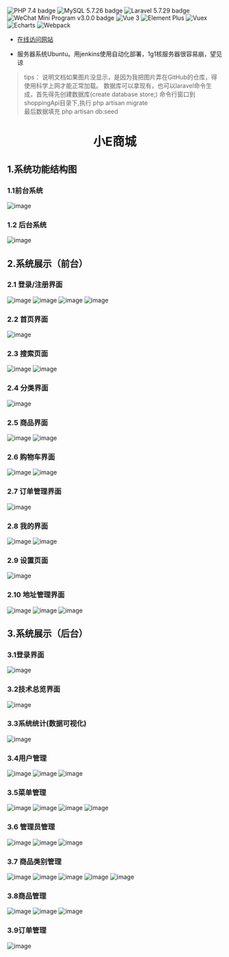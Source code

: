 


![PHP 7.4 badge](https://img.shields.io/badge/PHP-7.4-blue)  ![MySQL 5.7.26 badge](https://img.shields.io/badge/MySQL-5.7.26-blue)    ![Laravel 5.7.29 badge](https://img.shields.io/badge/Laravel-5.7.29-red)         ![WeChat Mini Program v3.0.0 badge](https://img.shields.io/badge/WeChat%20Mini%20Program-v3.0.0-brightgreen) ![Vue 3](https://img.shields.io/badge/Vue-3.0.0-brightgreen) ![Element Plus](https://img.shields.io/badge/Element%20Plus-v1.0.0-brightgreen)   ![Vuex](https://img.shields.io/badge/Vuex-v3.6.0-brightgreen)  ![Echarts](https://img.shields.io/badge/Echarts-v5.2.2-brightgreen) ![Webpack](https://img.shields.io/badge/Webpack-v5.50.0-brightgreen)

 - [在线访问网站](http://20.255.60.222:3333/)
 
 - 服务器系统Ubuntu。用jenkins使用自动化部署，1g1核服务器很容易崩，望见谅

> tips：
> 说明文档如果图片没显示，是因为我把图片弄在GitHub的仓库，得使用科学上网才能正常加载。
> 数据库可以拿现有，也可以laravel命令生成，首先得先创建数据库(create database store;)
> 命令行窗口到shoppingApi目录下,执行 php artisan migrate  
> 最后数据填充  php artisan db:seed 
<h1 align="center">小E商城</h1>

## 1.系统功能结构图
### 1.1前台系统
![image](https://github.com/484869326/picture/blob/main/mallApp/mallApp.png?raw=true)
### 1.2 后台系统
![image](https://github.com/484869326/picture/blob/main/mallBackend/mallBackend.png?raw=true)
## 2.系统展示（前台）
### 2.1 登录/注册界面
![image](https://github.com/484869326/picture/blob/main/mallApp/login_code.png?raw=true)
![image](https://github.com/484869326/picture/blob/main/mallApp/login_validate.png?raw=true)
![image](https://github.com/484869326/picture/blob/main/mallApp/login_register.png?raw=true)
![image](https://github.com/484869326/picture/blob/main/mallApp/login_password.png?raw=true)
### 2.2 首页界面
   ![image](https://github.com/484869326/picture/blob/main/mallApp/home.png?raw=true)
### 2.3 搜索页面
  ![image](https://github.com/484869326/picture/blob/main/mallApp/search.png?raw=true)
  ![image](https://github.com/484869326/picture/blob/main/mallApp/search_list.png?raw=true)
### 2.4 分类界面
![image](https://github.com/484869326/picture/blob/main/mallApp/category.png?raw=true)
### 2.5 商品界面
![image](https://github.com/484869326/picture/blob/main/mallApp/detail.png?raw=true)
![image](https://github.com/484869326/picture/blob/main/mallApp/order.png?raw=true)
### 2.6 购物车界面
![image](https://github.com/484869326/picture/blob/main/mallApp/shop_empty.png?raw=true) 
![image](https://github.com/484869326/picture/blob/main/mallApp/shop.png?raw=true)
### 2.7 订单管理界面
![image](https://github.com/484869326/picture/blob/main/mallApp/order_manage.png?raw=true)
### 2.8 我的界面
![image](https://github.com/484869326/picture/blob/main/mallApp/my.png?raw=true)
![image](https://github.com/484869326/picture/blob/main/mallApp/my_login.png?raw=true)
### 2.9 设置页面
![image](https://github.com/484869326/picture/blob/main/mallApp/setting.png?raw=true)
### 2.10 地址管理界面
![image](https://github.com/484869326/picture/blob/main/mallApp/address_null.png?raw=true)
![image](https://github.com/484869326/picture/blob/main/mallApp/address_insert.png?raw=true)
![image](https://github.com/484869326/picture/blob/main/mallApp/address_list.png?raw=true)
## 3.系统展示（后台）
### 3.1登录界面
![image](https://raw.githubusercontent.com/484869326/picture/main/mallBackend/login.png)
### 3.2技术总览界面
![image](https://raw.githubusercontent.com/484869326/picture/main/mallBackend/technology.png)
### 3.3系统统计(数据可视化)
![image](https://raw.githubusercontent.com/484869326/picture/main/mallBackend/statistics.png)
### 3.4用户管理
![image](https://raw.githubusercontent.com/484869326/picture/main/mallBackend/user_manage.png)
![image](https://raw.githubusercontent.com/484869326/picture/main/mallBackend/user_manage_edit.png)
![image](https://raw.githubusercontent.com/484869326/picture/main/mallBackend/user_manage_add.png)
### 3.5菜单管理
![image](https://raw.githubusercontent.com/484869326/picture/main/mallBackend/menu_manage.png)
![image](https://raw.githubusercontent.com/484869326/picture/main/mallBackend/menu_manage_edit.png)
![image](https://raw.githubusercontent.com/484869326/picture/main/mallBackend/menu_manage_edit2.png)
![image](https://raw.githubusercontent.com/484869326/picture/main/mallBackend/menu_manage_add.png)
### 3.6 管理员管理
![image](https://raw.githubusercontent.com/484869326/picture/main/mallBackend/admin_manage.png)
![image](https://raw.githubusercontent.com/484869326/picture/main/mallBackend/admin_manage_edit.png)
![image](https://raw.githubusercontent.com/484869326/picture/main/mallBackend/admin_manage_add.png)
### 3.7 商品类别管理
![image](https://raw.githubusercontent.com/484869326/picture/main/mallBackend/category_manage.png)
![image](https://raw.githubusercontent.com/484869326/picture/main/mallBackend/category_manage_edit.png)
![image](https://raw.githubusercontent.com/484869326/picture/main/mallBackend/category_manage_edit2.png)
![image](https://raw.githubusercontent.com/484869326/picture/main/mallBackend/category_manage_edit3.png)
![image](https://raw.githubusercontent.com/484869326/picture/main/mallBackend/category_manage_add.png)
### 3.8商品管理
![image](https://raw.githubusercontent.com/484869326/picture/main/mallBackend/good_manage.png)
![image](https://raw.githubusercontent.com/484869326/picture/main/mallBackend/good_manage_edit.png)
![image](https://raw.githubusercontent.com/484869326/picture/main/mallBackend/good_manage_add.png)
### 3.9订单管理
![image](https://raw.githubusercontent.com/484869326/picture/main/mallBackend/order_manage.png)